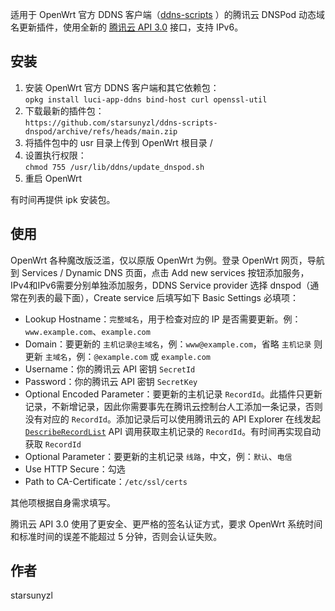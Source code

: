 适用于 OpenWrt 官方 DDNS 客户端（[ddns-scripts](https://openwrt.org/docs/guide-user/base-system/ddns) ）的腾讯云 DNSPod 动态域名更新插件，使用全新的 [腾讯云 API 3.0](https://cloud.tencent.com/document/api/1427/56193) 接口，支持 IPv6。

## 安装

1. 安装 OpenWrt 官方 DDNS 客户端和其它依赖包：  
`opkg install luci-app-ddns bind-host curl openssl-util`
2. 下载最新的插件包：  
`https://github.com/starsunyzl/ddns-scripts-dnspod/archive/refs/heads/main.zip`
3. 将插件包中的 usr 目录上传到 OpenWrt 根目录 /
4. 设置执行权限：  
`chmod 755 /usr/lib/ddns/update_dnspod.sh`
5. 重启 OpenWrt

有时间再提供 ipk 安装包。

## 使用

OpenWrt 各种魔改版泛滥，仅以原版 OpenWrt 为例。登录 OpenWrt 网页，导航到 Services / Dynamic DNS 页面，点击 Add new services 按钮添加服务，IPv4和IPv6需要分别单独添加服务，DDNS Service provider 选择 dnspod（通常在列表的最下面），Create service 后填写如下 Basic Settings 必填项：

- Lookup Hostname：`完整域名`，用于检查对应的 IP 是否需要更新。例：`www.example.com`、`example.com`
- Domain：要更新的 `主机记录@主域名`，例：`www@example.com`，省略 `主机记录` 则更新 `主域名`，例：`@example.com` 或 `example.com`
- Username：你的腾讯云 API 密钥 `SecretId`
- Password：你的腾讯云 API 密钥 `SecretKey`
- Optional Encoded Parameter：要更新的主机记录 `RecordId`。此插件只更新记录，不新增记录，因此你需要事先在腾讯云控制台人工添加一条记录，否则没有对应的 `RecordId`。添加记录后可以使用腾讯云的 API Explorer 在线发起 [`DescribeRecordList`](https://console.cloud.tencent.com/api/explorer?Product=dnspod&Version=2021-03-23&Action=DescribeRecordList) API 调用获取主机记录的 `RecordId`。有时间再实现自动获取 `RecordId`
- Optional Parameter：要更新的主机记录 `线路`，中文，例：`默认`、`电信`
- Use HTTP Secure：勾选
- Path to CA-Certificate：`/etc/ssl/certs`

其他项根据自身需求填写。

腾讯云 API 3.0 使用了更安全、更严格的签名认证方式，要求 OpenWrt 系统时间和标准时间的误差不能超过 5 分钟，否则会认证失败。

## 作者

starsunyzl
